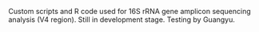 Custom scripts and R code used for 16S rRNA gene amplicon sequencing analysis (V4 region).
Still in development stage. Testing by Guangyu.
